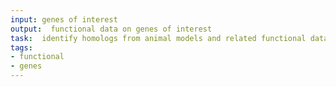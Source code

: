 ```yaml
---
input: genes of interest
output:  functional data on genes of interest
task:  identify homologs from animal models and related functional data
tags:
- functional
- genes
---
```

